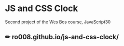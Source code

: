 # JS and CSS Clock

Second project of the Wes Bos course, JavaScript30

## ✏ ro008.github.io/js-and-css-clock/
